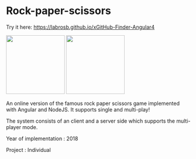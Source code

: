 # Rock-paper-scissors

Try it here: https://labrosb.github.io/xGitHub-Finder-Angular4
<p>
  <img src="https://www.labrosb.com/project-thumbs/rock-paper-scissors.PNG" height="160px" />
  <img src="https://www.labrosb.com/project-thumbs/rock-paper-scissors2.PNG" height="160px" />
</p>

An online version of the famous rock paper scissors game implemented with Angular and NodeJS. 
It supports single and multi-play!

The system consists of an client and a server side which supports the multi-player mode.

Year of implementation : 2018

Project : Individual

